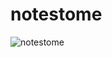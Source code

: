 # notestome

![notestome](https://user-images.githubusercontent.com/10263337/86474932-78331800-bd4c-11ea-89f5-7cc4a5c91bab.jpeg)
